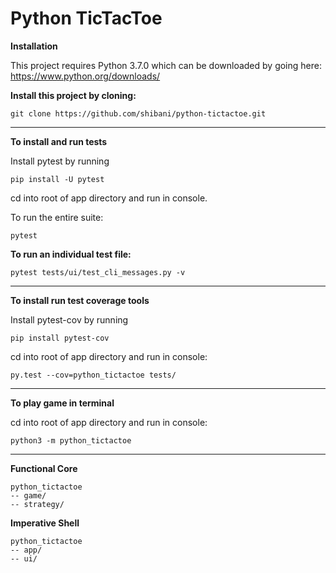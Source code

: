 # Python TicTacToe

**Installation**  

This project requires Python 3.7.0 which can be downloaded by going here:  
https://www.python.org/downloads/

**Install this project by cloning:**  
```
git clone https://github.com/shibani/python-tictactoe.git
```
___

**To install and run tests**

Install pytest by running 

```
pip install -U pytest
```

cd into root of app directory and run in console.

To run the entire suite:

```
pytest 
```

**To run an individual test file:**
```
pytest tests/ui/test_cli_messages.py -v
```
___ 

**To install run test coverage tools**  

Install pytest-cov by running  

```
pip install pytest-cov
```

cd into root of app directory and run in console:  

```
py.test --cov=python_tictactoe tests/
```
___ 

**To play game in terminal**

cd into root of app directory and run in console:  

```
python3 -m python_tictactoe
```
___

**Functional Core**

```
python_tictactoe
-- game/  
-- strategy/  
```

**Imperative Shell**
```
python_tictactoe
-- app/  
-- ui/  
``` 
